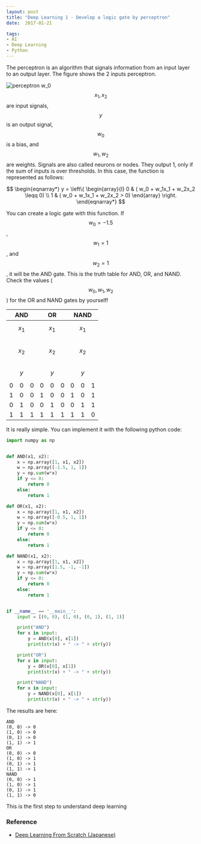 ```yaml
---
layout: post
title: "Deep Learning 1 - Develop a logic gate by perceptron"
date:  2017-01-21

tags:
- AI
- Deep Learning
- Python
---
```


The perceptron is an algorithm that signals information from an input layer to an output layer. The figure shows the 2 inputs perceptron.

 ![perceptron]({{site.github.url}}/images/posts/perceptron.png)
w_0
$$ x_1, x_2 $$ are input signals, $$ y $$ is an output signal,  $$ w_0 $$ is a bias, and $$ w_1, w_2 $$ are weights. Signals are also called neurons or nodes. They output 1, only if the sum of inputs is over thresholds. In this case, the function is represented as follows:

$$
\begin{eqnarray*}
    y = \left\{
        \begin{array}{l}
            0 & ( w_0 + w_1x_1 + w_2x_2  \leqq 0) \\
            1 & ( w_0 + w_1x_1 + w_2x_2  > 0)
        \end{array}
    \right.
\end{eqnarray*}
$$

You can create a logic gate with this function. If $$ w_0=-1.5 $$, $$ w_1=1 $$, and $$  w_2=1 $$, it will be the AND gate. This is the truth table for AND, OR, and NAND. Check the values ($$ w_0, w_1, w_2 $$) for the OR and NAND gates by yourself!

|AND|OR|NAND|
|:--:|:--:|:--:|
| $$ x_1 $$  &nbsp; $$ x_2 $$  &nbsp; $$ y $$ | $$ x_1 $$ &nbsp; $$ x_2 $$ &nbsp; $$ y $$ | $$ x_1 $$ &nbsp; $$ x_2 $$ &nbsp; $$ y $$ |
| 0 &nbsp;&nbsp; 0 &nbsp;&nbsp; 0 | 0 &nbsp;&nbsp; 0 &nbsp;&nbsp; 0 | 0 &nbsp;&nbsp; 0 &nbsp;&nbsp; 1 |
| 1 &nbsp;&nbsp; 0 &nbsp;&nbsp; 0 | 1 &nbsp;&nbsp; 0 &nbsp;&nbsp; 0 | 1 &nbsp;&nbsp; 0 &nbsp;&nbsp; 1 |
| 0 &nbsp;&nbsp; 1 &nbsp;&nbsp; 0 | 0 &nbsp;&nbsp; 1 &nbsp;&nbsp; 0 | 0 &nbsp;&nbsp; 1 &nbsp;&nbsp; 1 |
| 1 &nbsp;&nbsp; 1 &nbsp;&nbsp; 1 | 1 &nbsp;&nbsp; 1 &nbsp;&nbsp; 1 | 1 &nbsp;&nbsp; 1 &nbsp;&nbsp; 0 |

It is really simple. You can implement it with the following python code:

~~~ python
import numpy as np


def AND(x1, x2):
    x = np.array([1, x1, x2])
    w = np.array([-1.5, 1, 1])
    y = np.sum(w*x)
    if y <= 0:
        return 0
    else:
        return 1

def OR(x1, x2):
    x = np.array([1, x1, x2])
    w = np.array([-0.5, 1, 1])
    y = np.sum(w*x)
    if y <= 0:
        return 0
    else:
        return 1

def NAND(x1, x2):
    x = np.array([1, x1, x2])
    w = np.array([1.5, -1, -1])
    y = np.sum(w*x)
    if y <= 0:
        return 0
    else:
        return 1


if __name__ == '__main__':
    input = [(0, 0), (1, 0), (0, 1), (1, 1)]

    print("AND")
    for x in input:
        y = AND(x[0], x[1])
        print(str(x) + " -> " + str(y))

    print("OR")
    for x in input:
        y = OR(x[0], x[1])
        print(str(x) + " -> " + str(y))

    print("NAND")
    for x in input:
        y = NAND(x[0], x[1])
        print(str(x) + " -> " + str(y))
~~~

The results are here:

~~~
AND
(0, 0) -> 0
(1, 0) -> 0
(0, 1) -> 0
(1, 1) -> 1
OR
(0, 0) -> 0
(1, 0) -> 1
(0, 1) -> 1
(1, 1) -> 1
NAND
(0, 0) -> 1
(1, 0) -> 1
(0, 1) -> 1
(1, 1) -> 0
~~~~

This is the first step to understand deep learning

### Reference

<div class="list">
  <ul>
    <li><a href="https://www.amazon.co.jp/gp/product/4873117585/ref=as_li_tf_tl?ie=UTF8&camp=247&creative=1211&creativeASIN=4873117585&linkCode=as2&tag=schwalbe0d-22">Deep Learning From Scratch (Japanese)</a></li>
  </ul>
</div>
